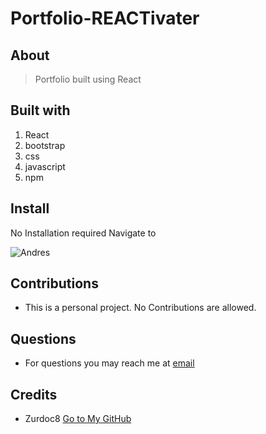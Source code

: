 # Portfolio-REACTivater

## About
  >Portfolio built using React

  ## Built with
  1. React
  2. bootstrap
  3. css
  4. javascript
  5. npm
 

  ## Install
  No Installation required Navigate to <url>
  
 ![Andres](https://user-images.githubusercontent.com/97048430/170190977-96bf83a1-b8bc-40e3-8f37-b8cd66f9bfb2.JPG)
  
  ## Contributions
  - This is a personal project. No Contributions are allowed. 

  ## Questions
  - For questions you may reach me at [email](mailto:garelan@gmail.com)

  ## Credits
  - Zurdoc8 [Go to My GitHub](https://github.com/Zurdoc8)
  
  
